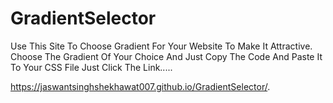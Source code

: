 # GradientSelector
Use This Site To Choose Gradient For Your Website To Make It Attractive. Choose The Gradient Of Your Choice And Just Copy The Code And Paste It To Your CSS File
Just Click The Link.....


https://jaswantsinghshekhawat007.github.io/GradientSelector/.

